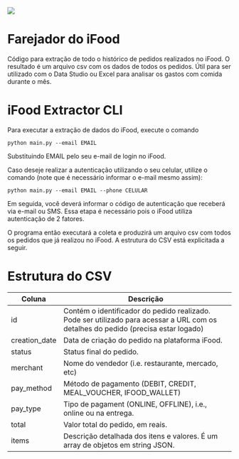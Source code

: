 ![](https://i.imgur.com/mk1mR6K.png)

# Farejador do iFood

Código para extração de todo o histórico de pedidos realizados no iFood. O resultado é um arquivo csv com os dados de todos os pedidos. Útil para ser utilizado com o Data Studio ou Excel para analisar os gastos com comida durante o mês.

# iFood Extractor CLI

Para executar a extração de dados do iFood, execute o comando

`python main.py --email EMAIL`

Substituindo EMAIL pelo seu e-mail de login no iFood.

Caso deseje realizar a autenticação utilizando o seu celular, utilize o comando (note que é necessário informar o e-mail mesmo assim):

`python main.py --email EMAIL --phone CELULAR`

Em seguida, você deverá informar o código de autenticação que receberá via e-mail ou SMS. Essa etapa é necessário pois o iFood utiliza autenticação de 2 fatores.

O programa então executará a coleta e produzirá um arquivo csv com todos os pedidos que já realizou no iFood. A estrutura do CSV está explicitada a seguir.

# Estrutura do CSV

|Coluna             | Descrição                                                             |
| ----------------- | --------------------------------------------------------------------- |
|id                 | Contém o identificador do pedido realizado. Pode ser utilizado para acessar a URL com os detalhes do pedido (precisa estar logado) |
|creation_date      | Data de criação do pedido na plataforma iFood. |
|status             | Status final do pedido. |
|merchant           | Nome do vendedor (i.e. restaurante, mercado, etc) |
|pay_method         | Método de pagamento (DEBIT, CREDIT, MEAL_VOUCHER, IFOOD_WALLET) |
|pay_type           | Tipo de pagament (ONLINE, OFFLINE), i.e., online ou na entrega. |
|total              | Valor total do pedido, em reais. |
|items              | Descrição detalhada dos itens e valores. É um array de objetos em string JSON. |
